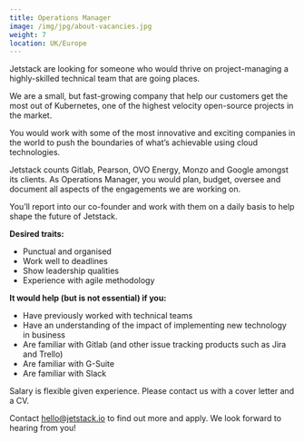 ```yaml
---
title: Operations Manager
image: /img/jpg/about-vacancies.jpg
weight: 7
location: UK/Europe
---
```


Jetstack are looking for someone who would thrive on project-managing a
highly-skilled technical team that are going places.

We are a small, but fast-growing company that help our customers get the most
out of Kubernetes, one of the highest velocity open-source projects in the
market.

You would work with some of the most innovative and exciting companies in the
world to push the boundaries of what’s achievable using cloud technologies.

Jetstack counts Gitlab, Pearson, OVO Energy, Monzo and Google amongst its
clients. As Operations Manager, you would plan, budget, oversee and document all
aspects of the engagements we are working on.

You’ll report into our co-founder and work with them on a daily basis to help
shape the future of Jetstack.

**Desired traits:**

* Punctual and organised
* Work well to deadlines
* Show leadership qualities
* Experience with agile methodology

**It would help (but is not essential) if you:**

* Have previously worked with technical teams
* Have an understanding of the impact of implementing new technology in business
* Are familiar with Gitlab (and other issue tracking products such as Jira and
  Trello)
* Are familiar with G-Suite
* Are familiar with Slack

Salary is flexible given experience. Please contact us with a cover letter and a
CV.

Contact [hello@jetstack.io](mailto:hello@jetstack.io) to find out more and
apply. We look forward to hearing from you!

